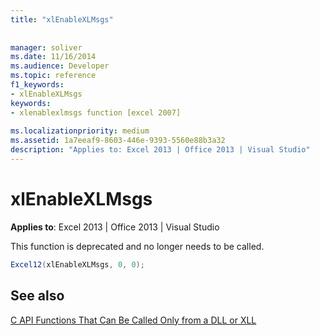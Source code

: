```yaml
---
title: "xlEnableXLMsgs"
 
 
manager: soliver
ms.date: 11/16/2014
ms.audience: Developer
ms.topic: reference
f1_keywords:
- xlEnableXLMsgs
keywords:
- xlenablexlmsgs function [excel 2007]
 
ms.localizationpriority: medium
ms.assetid: 1a7eeaf9-8603-446e-9393-5560e88b3a32
description: "Applies to: Excel 2013 | Office 2013 | Visual Studio"
---
```


# xlEnableXLMsgs

 **Applies to**: Excel 2013 | Office 2013 | Visual Studio 
  
This function is deprecated and no longer needs to be called.
  
```cs
Excel12(xlEnableXLMsgs, 0, 0);
```

## See also



[C API Functions That Can Be Called Only from a DLL or XLL](c-api-functions-that-can-be-called-only-from-a-dll-or-xll.md)

